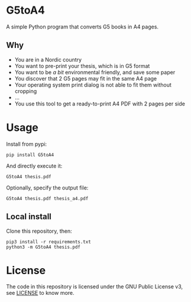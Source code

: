 # G5toA4

A simple Python program that converts G5 books in A4 pages.

## Why

- You are in a Nordic country
- You want to pre-print your thesis, which is in G5 format
- You want to be _a bit_ environmental friendly, and save some paper
- You discover that 2 G5 pages may fit in the same A4 page
- Your operating system print dialog is not able to fit them without cropping
- ...
- You use this tool to get a ready-to-print A4 PDF with 2 pages per side

# Usage

Install from pypi:

```
pip install G5toA4
```

And directly execute it:

```
G5toA4 thesis.pdf
```

Optionally, specify the output file:

```
G5toA4 thesis.pdf thesis_a4.pdf
```

## Local install

Clone this repository, then:

```
pip3 install -r requirements.txt
python3 -m G5toA4 thesis.pdf
```



# License

The code in this repository is licensed under the GNU Public License v3, see [LICENSE](LICENSE) to know more.
